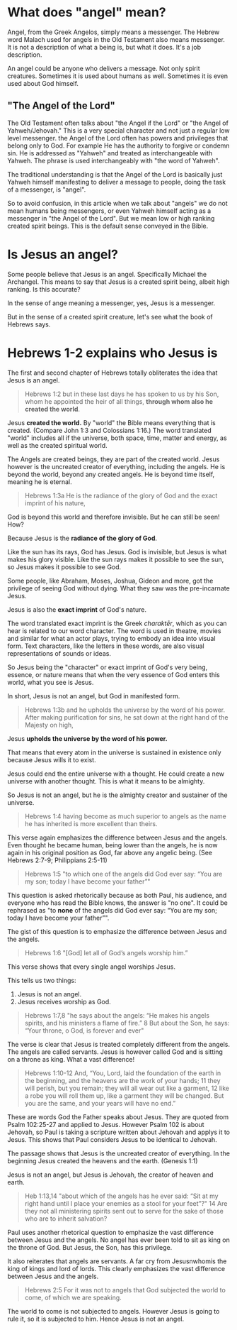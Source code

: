 # What does "angel" mean?

Angel, from the Greek Angelos, simply means a messenger. The Hebrew word Malach used for angels in the Old Testament also means messenger. It is not a description of what a being is, but what it does. It's a job description.

An angel could be anyone who delivers a message. Not only spirit creatures. Sometimes it is used about humans as well. Sometimes it is even used about God himself.

## "The Angel of the Lord"

The Old Testament often talks about "the Angel if the Lord" or "the Angel of Yahweh/Jehovah." This is a very special character and not just a regular low level messenger. the Angel of the Lord often has powers and privileges that belong only to God. For example He has the authority to forgive or condemn sin. He is addressed as "Yahweh" and treated as interchangeable with Yahweh. The phrase is used interchangeably with "the word of Yahweh".

The traditional understanding is that the Angel of the Lord is basically just Yahweh himself manifesting to deliver a message to people, doing the task of a messenger, is "angel".

So to avoid confusion, in this article when we talk about "angels" we do not mean humans being messengers, or even Yahweh himself acting as a messenger in "the Angel of the Lord". But we mean low or high ranking created spirit beings. This is the default sense conveyed in the Bible.

# Is Jesus an angel?

Some people believe that Jesus is an angel. Specifically Michael the Archangel. This means to say that Jesus is a created spirit being, albeit high ranking. Is this accurate?

In the sense of ange meaning a messenger, yes, Jesus is a messenger. 

But in the sense of a created spirit creature, let's see what the book of Hebrews says.

# Hebrews 1-2 explains who Jesus is

The first and second chapter of Hebrews totally obliterates the idea that Jesus is an angel. 

> Hebrews 1:2 but in these last days he has spoken to us by his Son, whom he appointed the heir of all things, **through whom also he created the world**.

Jesus **created the world.** By "world" the Bible means everything that is created. (Compare John 1:3 and Colossians 1:16.) The word translated "world" includes all if the universe, both space, time, matter and energy, as well as the created spiritual world. 

The Angels are created beings, they are part of the created world. Jesus however is the uncreated creator of everything, including the angels. He is beyond the world, beyond any created angels. He is beyond time itself, meaning he is eternal.

> Hebrews 1:3a He is the radiance of the glory of God and the exact imprint of his nature,

God is beyond this world and therefore invisible. But he can still be seen! How?

Because Jesus is the **radiance of the glory of God**. 

Like the sun has its rays, God has  Jesus. God is invisible, but Jesus is what makes his glory visible. Like the sun rays makes it possible to see the sun, so Jesus makes it possible to see God.

Some people, like Abraham, Moses, Joshua, Gideon and more, got the privilege of seeing God without dying. What they saw was the pre-incarnate Jesus. 

Jesus is also the **exact imprint** of God's nature. 

The word translated exact imprint is the Greek *charaktēr*, which as you can hear is related to our word character. The word is used in theatre, movies and similar for what an actor plays, trying to embody an idea into visual form. Text characters, like the letters in these words, are also visual representations of sounds or ideas. 

So Jesus being the "character" or exact imprint of God's very being, essence, or nature means that when the very essence of God enters this world, what you see is Jesus. 

In short, Jesus is not an angel, but God in manifested form.

> Hebrews 1:3b and he upholds the universe by the word of his power. After making purification for sins, he sat down at the right hand of the Majesty on high,

Jesus **upholds the universe by the word of his power.** 

That means that every atom in the universe is sustained in existence only because Jesus wills it to exist. 

Jesus could end the entire universe with a thought. He could create a new universe with another thought. This is what it means to be almighty. 

So Jesus is not an angel, but he is the almighty creator and sustainer of the universe. 

> Hebrews 1:4 having become as much superior to angels as the name he has inherited is more excellent than theirs.   

This verse again emphasizes the difference between Jesus and the angels. Even thought he became human, being lower than the angels, he is now again in his original position as God, far above any angelic being. (See Hebrews 2:7-9; Philippians 2:5-11)

> Hebrews 1:5 "to which one of the angels did God ever say: “You are my son; today I have become your father”"   

This question is asked rhetorically because as both Paul, his audience, and everyone who has read the Bible knows, the answer is "no one". It could be rephrased as "to **none** of the angels did God ever say: “You are my son; today I have become your father”".

The gist of this question is to emphasize the difference between Jesus and the angels. 

> Hebrews 1:6 "[God] let all of God’s angels worship him.” 

This verse shows that every single angel worships Jesus. 

This tells us two things:

1. Jesus is not an angel.
2. Jesus receives worship as God.

> Hebrews 1:7,8 "he says about the angels: “He makes his angels spirits, and his ministers a flame of fire.” 8 But about the Son, he says: “Your throne, o God, is forever and ever" 

The verse is clear that Jesus is treated completely different from the angels. The angels are called servants. Jesus is however called God and is sitting on a throne as king. What a vast difference!

> Hebrews 1:10-12 And, “You, Lord, laid the foundation of the earth in the beginning, and the heavens are the work of your hands; 11 they will perish, but you remain; they will all wear out like a garment, 12 like a robe you will roll them up, like a garment they will be changed. But you are the same, and your years will have no end.”

These are words God the Father speaks about Jesus. They are quoted from Psalm 102:25-27 and applied to Jesus. However Psalm 102 is about Jehovah, so Paul is taking a scripture written about Jehovah and applys it to Jesus. This shows that Paul considers Jesus to be identical to Jehovah.

The passage shows that Jesus is the uncreated creator of everything. In the beginning Jesus created the heavens and the earth. (Genesis 1:1)

Jesus is not an angel, but Jesus is Jehovah, the creator of heaven and earth.

> Heb 1:13,14 "about which of the angels has he ever said: “Sit at my right hand until I place your enemies as a stool for your feet”?" 14 Are they not all ministering spirits sent out to serve for the sake of those who are to inherit salvation?

Paul uses another rhetorical question to emphasize the vast difference between Jesus and the angels. No angel has ever been told to sit as king on the throne of God. But Jesus, the Son, has this privilege. 

It also reiterates that angels are servants. A far cry from Jesusnwhomis the king of kings and lord of lords. This clearly emphasizes the vast difference between Jesus and the angels.

> Hebrews 2:5 For it was not to angels that God subjected the world to come, of which we are speaking.

The world to come is not subjected to angels. However Jesus is going to rule it, so it is subjected to him. Hence Jesus is not an angel.

